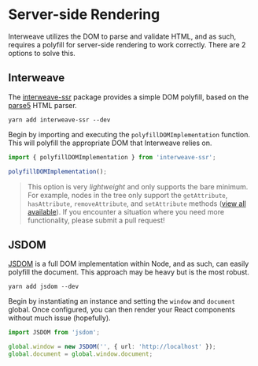 # Server-side Rendering

Interweave utilizes the DOM to parse and validate HTML, and as such, requires a polyfill for
server-side rendering to work correctly. There are 2 options to solve this.

## Interweave

The [interweave-ssr](https://www.npmjs.com/package/interweave-ssr) package provides a simple DOM
polyfill, based on the [parse5](https://www.npmjs.com/package/parse5) HTML parser.

```
yarn add interweave-ssr --dev
```

Begin by importing and executing the `polyfillDOMImplementation` function. This will polyfill the
appropriate DOM that Interweave relies on.

```ts
import { polyfillDOMImplementation } from 'interweave-ssr';

polyfillDOMImplementation();
```

> This option is very _lightweight_ and only supports the bare minimum. For example, nodes in the
> tree only support the `getAttribute`, `hasAttribute`, `removeAttribute`, and `setAttribute`
> methods
> ([view all available](https://github.com/milesj/interweave/blob/master/packages/ssr/src/index.ts#L59)).
> If you encounter a situation where you need more functionality, please submit a pull request!

## JSDOM

[JSDOM](https://github.com/tmpvar/jsdom) is a full DOM implementation within Node, and as such, can
easily polyfill the document. This approach may be heavy but is the most robust.

```
yarn add jsdom --dev
```

Begin by instantiating an instance and setting the `window` and `document` global. Once configured,
you can then render your React components without much issue (hopefully).

```ts
import JSDOM from 'jsdom';

global.window = new JSDOM('', { url: 'http://localhost' });
global.document = global.window.document;
```
